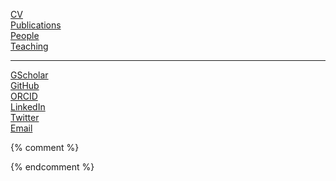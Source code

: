 [CV](leto_peel_cv.pdf)  
[Publications](Publications.html)  
[People](People.html)  
[Teaching](Teaching.html)  

---
[GScholar](https://scholar.google.com/citations?user=GR-yASwAAAAJ&hl=en)  
[GitHub](https://github.com/piratepeel)  
[ORCID](https://orcid.org/0000-0003-4740-7492)  
[LinkedIn](https://www.linkedin.com/in/piratepeel/)  
[Twitter](https://twitter.com/PiratePeel)  
[Email](mailto:l.peel@maastrichtuniversity.nl)  

{% comment %} 


{% endcomment %} 

